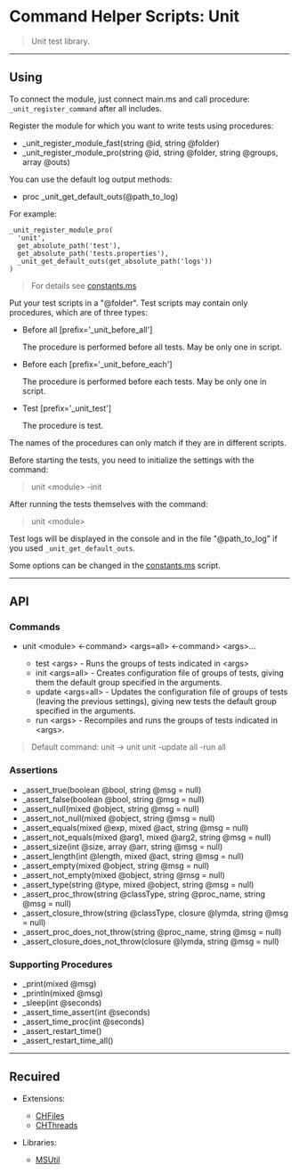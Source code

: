 # Command Helper Scripts: Unit

>Unit test library.

***

## Using

To connect the module, just connect main.ms and call procedure: ``_unit_register_command`` after all includes.

Register the module for which you want to write tests using procedures:

- _unit_register_module_fast(string @id, string @folder)
- _unit_register_module_pro(string @id, string @folder, string @groups, array @outs)

You can use the default log output methods:

- proc _unit_get_default_outs(@path_to_log)

For example:

```ms
_unit_register_module_pro(
  'unit',
  get_absolute_path('test'),
  get_absolute_path('tests.properties'),
  _unit_get_default_outs(get_absolute_path('logs'))
)
```

>For details see [constants.ms](constants.ms)

Put your test scripts in a "@folder". Test scripts may contain only procedures, which are of three types:

- Before all [prefix='_unit_before_all']

  The procedure is performed before all tests. May be only one in script.

- Before each [prefix='_unit_before_each']

  The procedure is performed before each tests. May be only one in script.

- Test [prefix='_unit_test']

  The procedure is test.

The names of the procedures can only match if they are in different scripts.

Before starting the tests, you need to initialize the settings with the command:

>unit \<module\> -init

After running the tests themselves with the command:

>unit \<module\>

Test logs will be displayed in the console and in the file "@path_to_log" if you used ```_unit_get_default_outs```.

Some options can be changed in the [constants.ms](constants.ms) script.

***

## API

### Commands

- unit \<module\> <-command> \<args=all\> <-command> \<args\>...

  - test \<args\> - Runs the groups of tests indicated in \<args\>
  - init \<args=all\> - Creates configuration file of groups of tests, giving them the default group specified in the arguments.
  - update \<args=all\> - Updates the configuration file of groups of tests (leaving the previous settings), giving new tests the default group specified in the arguments.
  - run \<args\> - Recompiles and runs the groups of tests indicated in \<args\>.

> Default command: unit -> unit unit -update all -run all

### Assertions

- _assert_true(boolean @bool, string @msg = null)
- _assert_false(boolean @bool, string @msg = null)
- _assert_null(mixed @object, string @msg = null)
- _assert_not_null(mixed @object, string @msg = null)
- _assert_equals(mixed @exp, mixed @act, string @msg = null)
- _assert_not_equals(mixed @arg1, mixed @arg2, string @msg = null)
- _assert_size(int @size, array @arr, string @msg = null)
- _assert_length(int @length, mixed @act, string @msg = null)
- _assert_empty(mixed @object, string @msg = null)
- _assert_not_empty(mixed @object, string @msg = null)
- _assert_type(string @type, mixed @object, string @msg = null)
- _assert_proc_throw(string @classType, string @proc_name, string @msg = null)
- _assert_closure_throw(string @classType, closure @lymda, string @msg = null)
- _assert_proc_does_not_throw(string @proc_name, string @msg = null)
- _assert_closure_does_not_throw(closure @lymda, string @msg = null)

### Supporting Procedures

- _print(mixed @msg)
- _println(mixed @msg)
- _sleep(int @seconds)
- _assert_time_assert(int @seconds)
- _assert_time_proc(int @seconds)
- _assert_restart_time()
- _assert_restart_time_all()

***

## Recuired

- Extensions:
  - [CHFiles](https://letsbuild.net/jenkins/job/CHFiles/)
  - [CHThreads](https://github.com/Community-Cadabra-Project/CHThreads)

- Libraries:
  - [MSUtil](https://github.com/Community-Cadabra-Project/MSUtil)
